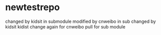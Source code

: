 # newtestrepo
changed by kidsit in submodule
modified by cnweibo in sub
changed by kidsit
kidist change again for cnweibo pull for sub module
